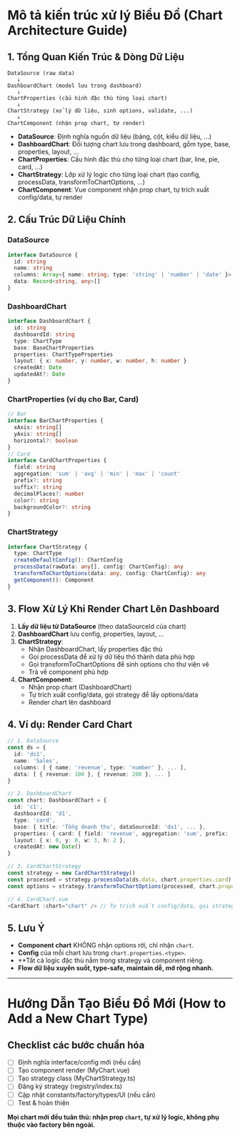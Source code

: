 # Mô tả kiến trúc xử lý Biểu Đồ (Chart Architecture Guide)

## 1. Tổng Quan Kiến Trúc & Dòng Dữ Liệu

```
DataSource (raw data)
   ↓
DashboardChart (model lưu trong dashboard)
   ↓
ChartProperties (cấu hình đặc thù từng loại chart)
   ↓
ChartStrategy (xử lý dữ liệu, sinh options, validate, ...)
   ↓
ChartComponent (nhận prop chart, tự render)
```

- **DataSource**: Định nghĩa nguồn dữ liệu (bảng, cột, kiểu dữ liệu, ...)
- **DashboardChart**: Đối tượng chart lưu trong dashboard, gồm type, base, properties, layout, ...
- **ChartProperties**: Cấu hình đặc thù cho từng loại chart (bar, line, pie, card, ...)
- **ChartStrategy**: Lớp xử lý logic cho từng loại chart (tạo config, processData, transformToChartOptions, ...)
- **ChartComponent**: Vue component nhận prop chart, tự trích xuất config/data, tự render

## 2. Cấu Trúc Dữ Liệu Chính

### DataSource
```ts
interface DataSource {
  id: string
  name: string
  columns: Array<{ name: string; type: 'string' | 'number' | 'date' }>
  data: Record<string, any>[]
}
```

### DashboardChart
```ts
interface DashboardChart {
  id: string
  dashboardId: string
  type: ChartType
  base: BaseChartProperties
  properties: ChartTypeProperties
  layout: { x: number, y: number, w: number, h: number }
  createdAt: Date
  updatedAt?: Date
}
```

### ChartProperties (ví dụ cho Bar, Card)
```ts
// Bar
interface BarChartProperties {
  xAxis: string[]
  yAxis: string[]
  horizontal?: boolean
}
// Card
interface CardChartProperties {
  field: string
  aggregation: 'sum' | 'avg' | 'min' | 'max' | 'count'
  prefix?: string
  suffix?: string
  decimalPlaces?: number
  color?: string
  backgroundColor?: string
}
```

### ChartStrategy
```ts
interface ChartStrategy {
  type: ChartType
  createDefaultConfig(): ChartConfig
  processData(rawData: any[], config: ChartConfig): any
  transformToChartOptions(data: any, config: ChartConfig): any
  getComponent(): Component
}
```

## 3. Flow Xử Lý Khi Render Chart Lên Dashboard

1. **Lấy dữ liệu từ DataSource** (theo dataSourceId của chart)
2. **DashboardChart** lưu config, properties, layout, ...
3. **ChartStrategy**:
   - Nhận DashboardChart, lấy properties đặc thù
   - Gọi processData để xử lý dữ liệu thô thành data phù hợp
   - Gọi transformToChartOptions để sinh options cho thư viện vẽ
   - Trả về component phù hợp
4. **ChartComponent**:
   - Nhận prop chart (DashboardChart)
   - Tự trích xuất config/data, gọi strategy để lấy options/data
   - Render chart lên dashboard

## 4. Ví dụ: Render Card Chart

```ts
// 1. DataSource
const ds = {
  id: 'ds1',
  name: 'Sales',
  columns: [ { name: 'revenue', type: 'number' }, ... ],
  data: [ { revenue: 100 }, { revenue: 200 }, ... ]
}

// 2. DashboardChart
const chart: DashboardChart = {
  id: 'c1',
  dashboardId: 'd1',
  type: 'card',
  base: { title: 'Tổng doanh thu', dataSourceId: 'ds1', ... },
  properties: { card: { field: 'revenue', aggregation: 'sum', prefix: '$' } },
  layout: { x: 0, y: 0, w: 3, h: 2 },
  createdAt: new Date()
}

// 3. CardChartStrategy
const strategy = new CardChartStrategy()
const processed = strategy.processData(ds.data, chart.properties.card)
const options = strategy.transformToChartOptions(processed, chart.properties.card)

// 4. CardChart.vue
<CardChart :chart="chart" /> // Tự trích xuất config/data, gọi strategy, render value
```

## 5. Lưu Ý
- **Component chart** KHÔNG nhận options rời, chỉ nhận `chart`.
- **Config** của mỗi chart lưu trong `chart.properties.<type>`.
- **Tất cả logic đặc thù nằm trong strategy và component riêng.
- **Flow dữ liệu xuyên suốt, type-safe, maintain dễ, mở rộng nhanh.**

---

# Hướng Dẫn Tạo Biểu Đồ Mới (How to Add a New Chart Type)

## Checklist các bước chuẩn hóa
- [ ] Định nghĩa interface/config mới (nếu cần)
- [ ] Tạo component render (MyChart.vue)
- [ ] Tạo strategy class (MyChartStrategy.ts)
- [ ] Đăng ký strategy (registry/index.ts)
- [ ] Cập nhật constants/factory/types/UI (nếu cần)
- [ ] Test & hoàn thiện

**Mọi chart mới đều tuân thủ: nhận prop `chart`, tự xử lý logic, không phụ thuộc vào factory bên ngoài.** 